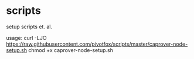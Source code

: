 # scripts
setup scripts et. al.

usage:
curl -LJO https://raw.githubusercontent.com/pivotfox/scripts/master/caprover-node-setup.sh
chmod +x caprover-node-setup.sh
